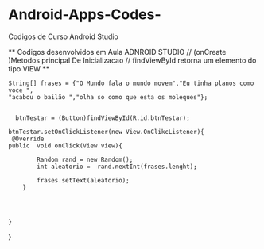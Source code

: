 # Android-Apps-Codes-
Codigos de Curso Android Studio 



**
  Codigos desenvolvidos em Aula ADNROID STUDIO 
//  (onCreate )Metodos principal De Inicializacao 
// findViewById retorna um elemento do tipo VIEW
**


	String[] frases = {"O Mundo fala o mundo movem","Eu tinha planos como voce ",
	"acabou o bailão ","olha so como que esta os moleques"};


      btnTestar = (Button)findViewById(R.id.btnTestar);

	btnTestar.setOnClickListener(new View.OnClikcListener){
   	 @Override
	public  void onClick(View view){

			Random rand = new Random();
			int aleatorio =  rand.nextInt(frases.lenght);

			frases.setText(aleatorio);
		}




	}
}
